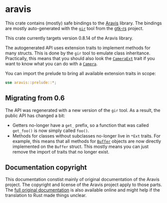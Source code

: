 # aravis

This crate contains (mostly) safe bindings to the [Aravis][aravis] library.
The bindings are mostly auto-generated with the [`gir`][gir-tool] tool from the [gtk-rs][gtk-rs] project.

This crate currently targets version 0.8.14 of the Aravis library.

The autogenerated API uses extension traits to implement methods for many structs.
This is done by the `gir` tool to emulate class inheritance.
Practically, this means that you should also look the [`CameraExt`] trait if you want to know what you can do with a [`Camera`].

You can import the prelude to bring all available extension traits in scope:
```rust
use aravis::prelude::*;
```

## Migrating from 0.6
The API was regenerated with a new version of the `gir` tool.
As a result, the public API has changed a bit:
* Getters no-longer have a `get_` prefix, so a function that was called `get_foo()` is now simply called `foo()`.
* Methods for classes without subclasses no-longer live in `*Ext` traits.
  For example, this means that all methods for [`Buffer`] objects are now directly implemented on the `Buffer` struct.
  This mostly means you can just remove the import of traits that no longer exist.

## Documentation copyright
This documentation constist mainly of original documentation of the Aravis project.
The copyright and license of the Aravis project apply to those parts.
The [full original documentation][aravis-docs] is also available online and might help if the translation to Rust made things unclear.

[aravis]: https://github.com/AravisProject/aravis
[aravis-docs]: https://aravisproject.github.io/docs/aravis-0.8/
[gir-tool]: https://github.com/gtk-rs/gir
[gtk-rs]: https://gtk-rs.org/

[`Buffer`]: https://docs.rs/aravis/latest/aravis/struct.Buffer.html
[`Camera`]: https://docs.rs/aravis/latest/aravis/struct.Camera.html
[`CameraExt`]: https://docs.rs/aravis/latest/aravis/trait.CameraExt.html
